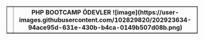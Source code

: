 <table border=1>
<td>
  <th>
     <b>PHP BOOTCAMP ÖDEVLER</b>
     ![image](https://user-images.githubusercontent.com/102829820/202923634-94ace95d-631e-430b-b4ca-0149b507d08b.png)

  </th>
</tr>

<table>
